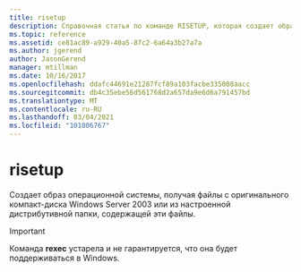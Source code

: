 ```yaml
---
title: risetup
description: Справочная статья по команде RISETUP, которая создает образ операционной системы путем извлечения файлов с оригинального компакт-диска Windows Server 2003 или из настроенной дистрибутивной папки, содержащей эти файлы.
ms.topic: reference
ms.assetid: ce81ac89-a929-40a5-87c2-6a64a3b27a7a
ms.author: jgerend
author: JasonGerend
manager: mtillman
ms.date: 10/16/2017
ms.openlocfilehash: ddafc44691e21287fcf89a103facbe335008aacc
ms.sourcegitcommit: db4c35ebe56d561768d2a657da9e6d6a791457bd
ms.translationtype: MT
ms.contentlocale: ru-RU
ms.lasthandoff: 03/04/2021
ms.locfileid: "101806767"
---
```

# <a name="risetup"></a>risetup

Создает образ операционной системы, получая файлы с оригинального компакт-диска Windows Server 2003 или из настроенной дистрибутивной папки, содержащей эти файлы.

> [!IMPORTANT]
> Команда **rexec** устарела и не гарантируется, что она будет поддерживаться в Windows.

